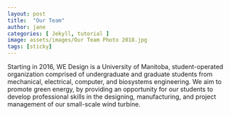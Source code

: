 ```yaml
---
layout: post
title:  "Our Team"
author: jane
categories: [ Jekyll, tutorial ]
image: assets/images/Our Team Photo 2018.jpg
tags: [sticky]
---
```


Starting in 2016, WE Design is a University of Manitoba, student-operated organization comprised of undergraduate and graduate students from mechanical, electrical, computer, and biosystems engineering. We aim to promote green energy, by providing an opportunity for our students to develop professional skills in the designing, manufacturing, and project management of our small-scale wind turbine.
